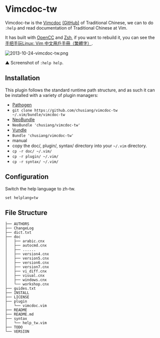 # Vimcdoc-tw

Vimcdoc-tw is the [Vimcdoc][1] [(GitHub)][2] of Traditional Chinese, we can to do ``:help`` and read documentation of Traditional Chinese at Vim.

It has built with [OpenCC][3] and [Zsh][4], if you want to rebuild it, you can see the [手把手玩Linux: Vim 中文用戶手冊（繁體字）][5].

![2013-10-24-vimcdoc-tw.png](https://lh3.googleusercontent.com/-sDPvKB6UsPQ/UmjbLBTiWjI/AAAAAAAAWEM/aF2NDl6CpQc/s640/2013-10-24-vimcdoc-tw.png)

▲ Screenshot of ``:help help``.

## Installation

This plugin follows the standard runtime path structure, and as such it can be installed with a variety of plugin managers:

*  [Pathogen][6]
  *  `git clone https://github.com/chusiang/vimcdoc-tw ~/.vim/bundle/vimcdoc-tw`
*  [NeoBundle][7]
  *  `NeoBundle 'chusiang/vimcdoc-tw'`
*  [Vundle][8]
  *  `Bundle 'chusiang/vimcdoc-tw'`
*  manual
  *  copy the doc/, plugin/, syntax/ directory into your `~/.vim` directory.
  *  `cp -r doc/ ~/.vim/`
  *  `cp -r plugin/ ~/.vim/`
  *  `cp -r syntax/ ~/.vim/`

## Configuration

Switch the help language to zh-tw.

	set helplang=tw

## File Structure

	├── AUTHORS
	├── ChangeLog
	├── dict.txt
	├── doc
	│   ├── arabic.cnx
	│   ├── autocmd.cnx
	│   ├── ......
	│   ├── version4.cnx
	│   ├── version5.cnx
	│   ├── version6.cnx
	│   ├── version7.cnx
	│   ├── vi_diff.cnx
	│   ├── visual.cnx
	│   ├── windows.cnx
	│   └── workshop.cnx
	├── guides.txt
	├── INSTALL
	├── LICENSE
	├── plugin
	│   └── vimcdoc.vim
	├── README
	├── README.md
	├── syntax
	│   └── help_tw.vim
	├── TODO
	└── VERSION

[1]: http://vimcdoc.sourceforge.net/
[2]: https://github.com/yianwillis/vimcdoc
[3]: https://code.google.com/p/opencc/
[4]: http://www.zsh.org/
[5]: http://playubuntu.blogspot.tw/2013/10/vim.html
[6]: https://github.com/tpope/vim-pathogen
[7]: https://github.com/Shougo/neobundle.vim
[8]: https://github.com/gmarik/vundle

